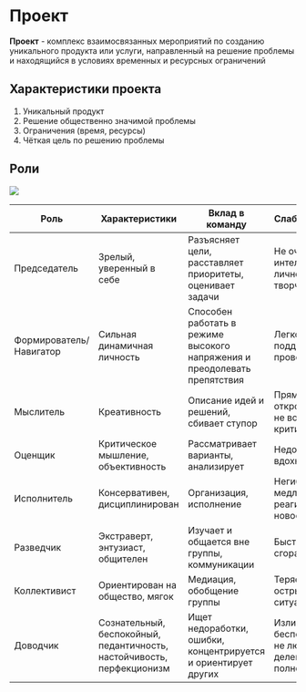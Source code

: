 # Проект
**Проект** - комплекс взаимосвязанных мероприятий по созданию уникального продукта или услуги, направленный на решение проблемы и находящийся в условиях временных и ресурсных ограничений
## Характеристики проекта
1. Уникальный продукт
2. Решение общественно значимой проблемы
3. Ограничения (время, ресурсы)
4. Чёткая цель по решению проблемы
## Роли
![](Pasted%20image%2020231211143534.png)

| Роль                    | Характеристики                                                         | Вклад в команду                                                           | Слабости роли                                          | Человек |
| ----------------------- | ---------------------------------------------------------------------- | ------------------------------------------------------------------------- | ------------------------------------------------------ | ------- |
| Председатель            | Зрелый, уверенный в себе                                               | Разъясняет цели, расставляет приоритеты, оценивает задачи                 | Не очень интеллигентен, личность не творческая         | Влад    |
| Формирователь/Навигатор | Сильная динамичная личность                                            | Способен работать в режиме высокого напряжения и преодолевать препятствия | Легко поддаётся на провокацию                          | Серёга  |
| Мыслитель               | Креативность                                                           | Описание идей и решений, сбивает ступор                                   | Прямота и откровенность, не воспр. критику             | Ваня    |
| Оценщик                 | Критическое мышление, объективность                                    | Рассматривает варианты, анализирует                                       | Недостаточно вдохновляет                               | Ваня    |
| Исполнитель             | Консервативен, дисциплинирован                                         | Организация, исполнение                                                   | Негибок, медленно реагирует на новое                   | Тёма    |
| Разведчик               | Экстраверт, энтузиаст, общителен                                       | Изучает и общается вне группы, коммуникации                               | Быстро сгорает                                         | Влад    |
| Коллективист            | Ориентирован на общество, мягок                                        | Медиация, обобщение группы                                                | Теряется в острых ситуациях                            | Серёга  |
| Доводчик                | Сознательный, беспокойный, педантичность, настойчивость, перфекционизм | Ищет недоработки, ошибки, концентрируется и ориентирует других            | Излишне беспокоится и не любит делегировать полномочия | Тёма    |
